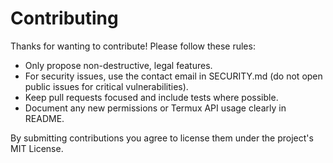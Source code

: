# Contributing

Thanks for wanting to contribute! Please follow these rules:

- Only propose non-destructive, legal features.
- For security issues, use the contact email in SECURITY.md (do not open public issues for critical vulnerabilities).
- Keep pull requests focused and include tests where possible.
- Document any new permissions or Termux API usage clearly in README.

By submitting contributions you agree to license them under the project's MIT License.
